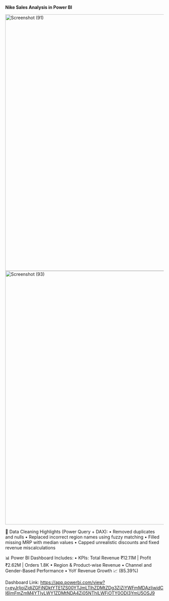**Nike Sales Analysis in Power BI**

<img width="1470" height="814" alt="Screenshot (91)" src="https://github.com/user-attachments/assets/0c65f68f-9721-4777-924f-135b46da1da0" />
<img width="1431" height="805" alt="Screenshot (93)" src="https://github.com/user-attachments/assets/8e7365f1-a174-41cf-82cf-f7a03e51ffe8" />


🔧 Data Cleaning Highlights (Power Query + DAX):
• Removed duplicates and nulls
• Replaced incorrect region names using fuzzy matching
• Filled missing MRP with median values
• Capped unrealistic discounts and fixed revenue miscalculations

📊 Power BI Dashboard Includes:
• KPIs: Total Revenue ₹12.11M | Profit ₹2.62M | Orders 1.8K
• Region & Product-wise Revenue
• Channel and Gender-Based Performance
• YoY Revenue Growth 📈 (85.39%)

Dashboard Link: https://app.powerbi.com/view?r=eyJrIjoiZjdjZGFiNDktYTE1ZS00YTJmLTlhZDMtZDg3ZjZiYWFmMDAzIiwidCI6ImFmZmM4YTIyLWY1ZDMtNDA4Zi05NThlLWFiOTY0ODI3YmU5OSJ9
